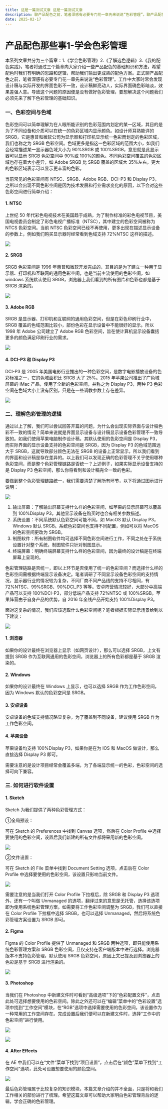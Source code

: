 ```yaml
---
title: 这是一篇测试文章 这是一篇测试文章
description: 聊产品配色之前，笔者深感有必要专门花一章先来说说“色彩管理”。聊产品配色之前，笔者深感有必要专门花一章先来说说“色彩管理”。聊产品配色之前，笔者深感有必要专门花一章先来说说“色彩管理”。聊产品配色之前，笔者深感有必要专门花一章先来说说“色彩管理”。
date: 2025-02-17
---
```

# 产品配色那些事1-学会色彩管理
<ReadingTime/>
<!-- 发布于2031-09-12 -->
本系列文章共分为三个篇章：1.《学会色彩管理》2.《了解选色逻辑》3.《我的配色实践》，笔者将通过三个篇章向大家介绍一些产品配色的基础知识和方法，希望配色时我们有明确的思路和逻辑，帮助我们输出更成熟的配色方案。正式聊产品配色之前，笔者深感有必要专门花一章先来说说“色彩管理”。工作中大家时常会发现设计稿与实际开发的界面色彩不一致，设计稿鲜亮动人，实际界面确色彩暗淡，效果差强人意。导致这个问题的原因便是没有做好色彩管理，要想解决这个问题我们必须先来了解下色彩管理的基础知识。

### 一、色彩空间与色域
色彩空间可以简单理解为在人眼所能识别的色彩范围内划定的某一区域，其目的是为了不同设备和介质可以在统一的色彩区域内显示颜色。如设计师耳熟能详的 SRGB，它是惠普和微软公司为显示器和打印机显示统一色彩而划定的色彩区域，我们也称之为 SRGB 色彩空间。色域更多是指这一色彩区域的范围大小，如我们会经常描述某一显示器色域大小为 90%SRGB 或 100%SRGB，意思就是此显示器可以显示 SRGB 色彩空间中 90%或 100%的颜色。不同色彩空间覆盖的色彩区域也存在着大小差异，如 Adobe SRGB 比 SRGB 覆盖的区域大 35%左右，更大的色彩区域表示可以显示更丰富的色彩。

当前常见的色彩空间有 NTSC、SRGB、Adobe RGB、DCI-P3 和 Display P3，之所以会出现不同色彩空间是因为技术发展和行业需求变化的原因，以下会对这些色彩空间进行简单介绍：

#### 1. NTSC
上世纪 50 年代彩色电视技术在美国趋于成熟，为了制作标准的彩色电视节目，美国电视委员会制定了彩色电视广播标准（NTSC），其中建立的色彩空间被称为 NTCS 色彩空间。当前 NTSC 色彩空间已经不再使用，更多出现在描述显示设备的参数上，例如我们购买显示器时经常看到色域支持 72%NTSC 这样的描述。

![](https://image.yesusu.top/PicGo/color1-02.png)

#### 2. SRGB
SRGB 色彩空间是 1996 年惠普和微软开发完成的，其目的是为了建立一种用于显示器、打印机和互联网的通用色彩空间，也是当前主流使用的色彩空间，如 windows 系统默认使用 SRGB，浏览器上我们看到的所有图片和色彩也都是基于 SRGB 渲染的。

![](https://image.yesusu.top/PicGo/color1-03.png)

#### 3. Adobe RGB
SRGB 是显示器、打印机和互联网的通用色彩空间，但是在彩色印刷行业中，SRGB 覆盖的色域范围比较小，部份色彩在显示设备中不能很好的显示。所以 1998 年 Adobe 公司建立了 Adobe RGB 色彩空间，旨在使计算机显示设备囊括更多的颜色满足印刷行业的需求。

![](https://image.yesusu.top/PicGo/color1-04.png)

#### 4. DCI-P3 和 Display P3
DCI-P3 是 2005 年美国电影行业推出的一种色彩空间，是数字电影播放设备的色彩标准之一，它的色域面积比 SRGB 大了 25%。2015 年苹果公司推出了广色域屏幕的 iMac 产品，使用了全新的色彩空间，并称之为 Display P3，两种 P3 色彩空间在色域大小上没有区别，只是在一些调教参数上存在差异。

![](https://image.yesusu.top/PicGo/color1-05.png)

### 二、理解色彩管理的逻辑
通过以上了解，我们可以尝试回答开篇的问题，为什么会出现实际界面与设计稿色彩不一致的情况？简单来说就是界面显示设备与设计稿显示设备色彩管理不一致导致的。如我们使用苹果电脑制作设计稿，其默认使用的色彩空间是 Display P3，而实际界面的显示设备支持的色彩空间是 SRGB，因为 Display P3 的色域范围远大于 SRGB，这就导致部分颜色无法在 SRGB 的设备上正常显示，所以我们看到的界面和设计稿是存在差异的。以上我们可以发现正确的色彩管理不关乎使用哪种色彩空间，而是整个色彩管理链路是否统一？上述例子，如果实际显示设备支持的是 Display P3 色彩空间，那么你将看到和设计稿完全一致的色彩。

要做到整个色彩管理链路统一，我们需要清楚了解所有环节，以下将通过图示进行说明：

![](https://image.yesusu.top/PicGo/color1-06.png)

1. 输出屏幕：了解输出屏幕支持什么样的色彩空间，如苹果的显示屏幕可以覆盖到 100%Display P3，其他显示设备在购买时也会有相关参数描述。
2. 系统设置：不同系统默认色彩空间可能不同，如 MacOS 默认 Display P3，Windows 默认 SRGB。系统色彩空间也支持不同配置，例如可以将 MacOS 的色彩空间更改为 SRGB。
3. 制图软件：所有制图软件均可选择不同色彩空间进行工作，不同之处在于系统设置针对整个系统，制图软件只针对制图显示。
4. 终端屏幕：明确终端屏幕支持什么样的色彩空间，因为最终的设计稿是在终端屏幕上呈现的。

色彩管理链路是否统一，即以上环节是否使用了统一的色彩空间？而选择什么样的色彩空间需根据终端显示设备决定。笔者调研了不同显示设备色彩空间的支持情况，显示器行业的情况较为复杂，不同厂商不同产品线的支持不尽相同，有 72%NTSC、99%SRGB、90%DCI_P3 等等。安卓阵营情况较好，大部分中高端产品可以支持 100%DCI-P3，部分低端产品支持 72%NTSC 或 100%SRGB。苹果阵营由于自身产品的优势，自 2016 年全线产品开始支持 100%Display P3。

面对这复杂的情况，我们应该选取什么色彩空间呢？笔者根据实际显示场景给到以下建议：

![](https://image.yesusu.top/PicGo/color1-07.png)

#### 1. 浏览器
如果你的设计最终在浏览器上显示（如网页设计），那么可以选择 SRGB，上文有提到 SRGB 作为互联网通用的色彩空间，浏览器上的所有色彩都是基于 SRGB 渲染的。

#### 2. Windows
如果你的设计最终在 Windows 上显示，也可以选择 SRGB 作为工作色彩空间，因为 Windows 默认的色彩空间是 SRGB。

#### 3. 安卓设备
安卓设备的色域支持情况略显复杂，为了覆盖到不同设备，建议使用 SRGB 作为工作色彩空间。

#### 4. 苹果设备
苹果设备均支持 100%Display P3，如果你是在为 IOS 和 MacOS 做设计，那么直接选择 Display P3 即可。

需要注意的是设计项目经常会覆盖多端，为了各端显示统一的色彩，色彩空间的选择可向下兼容。

### 三. 如何进行软件设置
#### 1. Sketch
Sketch 为我们提供了两种色彩管理方式：

①全局预设：

可在 Sketch 的 Preferences 中找到 Canvas 选项，然后在 Color Profile 中选择要使用的色彩空间，设置后我们新建的所有文件都将采用新的色彩空间。

![](https://image.yesusu.top/PicGo/color1-08.png)

②文件设置：

可在 Sketch 的 File 菜单中找到 Document Setting 选项，点击后在 Color Profile 中选择要使用的色彩空间，该设置只影响当前文件。

![](https://image.yesusu.top/PicGo/color1-09.png)

需要注意的是当我们打开 Color Profile 下拉框后，除 SRGB 和 Display P3 选项外，还有一个叫做 Unmanaged 的选项，翻译过来的意思是无托管，选择该选项即为使用系统色彩管理方案。如需要将工作色彩空间调整为 SRGB，我们可以直接在 Color Profile 下拉框中选择 SRGB，也可以选择 Unmanaged，然后将系统色彩管理方案设置为 SRGB 即可。

#### 2. Figma
Figma 的 Color Profile 提供了 Unmanaged 和 SRGB 两种选项，即只能使用系统色彩管理方案和 SRGB 色彩空间，且仅支持在客户端版本中进行选择。浏览器版本不支持色彩管理，默认使用 SRGB 色彩空间，原因上文已提及到浏览器上的色彩是基于 SRGB 进行渲染的。

![](https://image.yesusu.top/PicGo/color1-10.png)

#### 3. Photoshop
当我们在 Photoshop 中新建文件时可看到“高级选项”下的“色彩配置文件”，点击此处可选择想要使用的色彩空间。除此之外还可以在“编辑”菜单中的“色彩设置”选项中找到“工作空间”模块，在“RGB”选项中选择需要使用的色彩空间，该设置作为一种常用的工作空间存在。完成设置后我们便可以在新建文件时，选择“工作中的色彩空间”进行使用。

![](https://image.yesusu.top/PicGo/color1-11.png)

![](https://image.yesusu.top/PicGo/color1-12.png)

#### 4. After Effects
在 AE 中我们可以在“文件”菜单下找到“项目设置”，点击后在“颜色”菜单下找到“工作空间”选项，此处可设置想要使用的颜色空间。

![](https://image.yesusu.top/PicGo/color1-13.png)

最后色彩管理属于比较复杂的知识模块，本篇文章介绍的并不全面，只是将和我们工作相关的部份进行了梳理。希望这篇文章可以帮助大家明白色彩管理背后的逻辑，学会正确的色彩管理。


